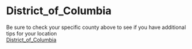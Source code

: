# District_of_Columbia
Be sure to check your specific county above to see if you have additional tips for your location\
[District_of_Columbia](District_of_Columbia.md)